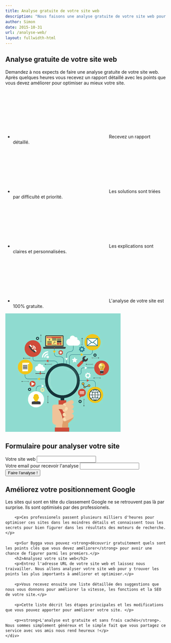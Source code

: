 ```yaml
---
title: Analyse gratuite de votre site web
description: "Nous faisons une analyse gratuite de votre site web pour trouver les points qui demandent une amélioration et qui doivent être optimisés."
author: Simon
date: 2015-10-31
url: /analyse-web/
layout: fullwidth-html
---
```

<section class="row">
    <div class="row offre_analyse">
        <div class="container">
            <div class="row">
                <div class="col-sm-8">
                    <h2>Analyse gratuite de votre site web</h2>
                    <p>Demandez à nos expects de faire une analyse gratuite de votre site web. Après quelques heures vous recevez un rapport détaillé avec les points que vous devez améliorer pour optimiser au mieux votre site.</p>
                    <ul class="nav">
                        <li><div class="icon-bullets"><svg class="icon-book-dowload-streamline"><use xlink:href="/assets/img/theme-icons.svg#icon-book-dowload-streamline"></use></svg><span>Recevez un rapport détaillé.</span></div></li>
                        <li><div class="icon-bullets"><svg class="icon-settings-streamline"><use xlink:href="/assets/img/theme-icons.svg#icon-settings-streamline"></use></svg>Les solutions sont triées par difficulté et priorité.</div></li>
                        <li><div class="icon-bullets"><svg class="icon-arrow-streamline-target"><use xlink:href="/assets/img/theme-icons.svg#icon-arrow-streamline-target"></use></svg>Les explications sont claires et personnalisées.</div></li>
                        <li><div class="icon-bullets"><svg class="icon-bubble-love-streamline-talk"><use xlink:href="/assets/img/theme-icons.svg#icon-bubble-love-streamline-talk"></use></svg>L'analyse de votre site est 100% gratuite.</div></li>
                    </ul>
                </div>
                <div class="col-sm-4 hidden-xs">
                    <img src="/assets/img/analyse-large.png" >
                </div>
            </div>
        </div>
    </div>
</section>

<div class="formArea row m0">
    <div class="container">
        <h2>Formulaire pour analyser votre site</h2>
        <form action="//formspree.io/sbrunet3@gmail.com" method="POST" class="row m0 contact_form" id="contactForm">
            <div class="col-sm-12">
                <div class="row m0">
                    <label for="siteweb">Votre site web</label>
                    <input type="text" class="form-control" name="siteweb" required>
                </div>
            </div>
            <div class="col-sm-12">
                <div class="row m0">
                    <label for="email">Votre email pour recevoir l'analyse</label>
                    <input type="text" class="form-control" name="email" required>
                </div>
            </div>
            <input type="hidden" name="_next" value="//site.io/thanks.html" />
            <input type="text" name="_gotcha" style="display:none" />
            <div class="col-sm-12 text-center">
                <button class="borderred_link" type="submit"><span>Faire l'analyse !</span></button>
            </div>                            
        </form>   
    </div>                     
</div>

<div class="row">
    <div class="container">
        <h2>Améliorez votre positionnement Google</h2>
        <p>Les sites qui sont en tête du classement Google ne se retrouvent pas là par surprise. Ils sont optimisés par des professionels.</p>

        <p>Ces professionels passent plusieurs milliers d'heures pour optimiser ces sites dans les moindres détails et connaissent tous les secrets pour bien figurer dans les résultats des moteurs de recherche.</p>

        <p>Sur Bygga vous pouvez <strong>découvrir gratuitement quels sont les points clés que vous devez améliorer</strong> pour avoir une chance de figurer parmi les premiers.</p>
        <h2>Analysez votre site web</h2>
        <p>Entrez l'adresse URL de votre site web et laissez nous traivailler. Nous allons analyser votre site web pour y trouver les points les plus importants à améliorer et optimiser.</p>

        <p>Vous recevez ensuite une liste détaillée des suggestions que nous vous donnons pour améliorer la vitesse, les fonctions et la SEO de votre site.</p>

        <p>Cette liste décrit les étapes principales et les modifications que vous pouvez apporter pour améliorer votre site. </p>

        <p><strong>L'analyse est gratuite et sans frais cachés</strong>. Nous sommes simplement généreux et le simple fait que vous partagez ce service avec vos amis nous rend heureux !</p>
    </div>
</div>